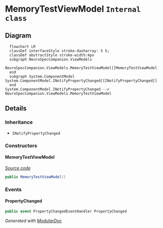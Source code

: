# MemoryTestViewModel `Internal class`

## Diagram
```mermaid
  flowchart LR
  classDef interfaceStyle stroke-dasharray: 5 5;
  classDef abstractStyle stroke-width:4px
  subgraph NeuroSpecCompanion.ViewModels
  NeuroSpecCompanion.ViewModels.MemoryTestViewModel[[MemoryTestViewModel]]
  end
  subgraph System.ComponentModel
System.ComponentModel.INotifyPropertyChanged[[INotifyPropertyChanged]]
  end
System.ComponentModel.INotifyPropertyChanged --> NeuroSpecCompanion.ViewModels.MemoryTestViewModel
```

## Details
### Inheritance
 - `INotifyPropertyChanged`

### Constructors
#### MemoryTestViewModel
[*Source code*](https://github.com///blob//NeuroSpecCompanion/ViewModels/MemoryTestViewModel.cs#L15)
```csharp
public MemoryTestViewModel()
```

### Events
#### PropertyChanged
```csharp
public event PropertyChangedEventHandler PropertyChanged
```

*Generated with* [*ModularDoc*](https://github.com/hailstorm75/ModularDoc)
